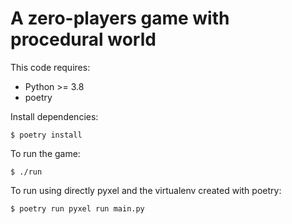 # A zero-players game with procedural world

This code requires:

* Python >= 3.8
* poetry

Install dependencies:

    $ poetry install

To run the game:

    $ ./run

To run using directly pyxel and the virtualenv created with poetry:

    $ poetry run pyxel run main.py
